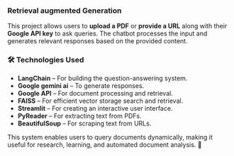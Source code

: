 
 ### Retrieval augmented Generation 

This project allows users to **upload a PDF** or **provide a URL** along with their **Google API key** to ask queries. The chatbot processes the input and generates relevant responses based on the provided content.  

### 🛠 Technologies Used
- **LangChain** – For building the question-answering system.  
- **Google gemini ai** – To generate responses.  
- **Google API** – For document processing and retrieval.  
- **FAISS** – For efficient vector storage search and retrieval.  
- **Streamlit** – For creating an interactive user interface.  
- **PyReader** – For extracting text from PDFs.  
- **BeautifulSoup** – For scraping text from URLs.  

This system enables users to query documents dynamically, making it useful for research, learning, and automated document analysis. 🚀
